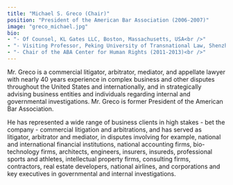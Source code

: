 ```yaml
---
title: "Michael S. Greco (Chair)"
position: "President of the American Bar Association (2006-2007)"
image: "greco_michael.jpg"
bio:
- "- Of Counsel, KL Gates LLC, Boston, Massachusetts, USA<br />"
- "- Visiting Professor, Peking University of Transnational Law, Shenzhen, China<br />"
- "- Chair of the ABA Center for Human Rights (2011-2013)<br />"
---
```

Mr. Greco is a commercial litigator, arbitrator, mediator, and appellate lawyer with nearly 40 years experience in complex business and other disputes throughout the United States and internationally, and in strategically advising business entities and individuals regarding internal and governmental investigations. Mr. Greco is former President of the American Bar Association. 

He has represented a wide range of business clients in high stakes - bet the company - commercial litigation and arbitrations, and has served as litigator, arbitrator and mediator, in disputes involving for example, national and international financial institutions, national accounting firms, bio-technology firms, architects, engineers, insurers, insureds, professional sports and athletes, intellectual property firms, consulting firms, contractors, real estate developers, national airlines, and corporations and key executives in governmental and internal investigations.


